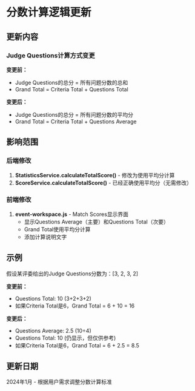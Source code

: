 # 分数计算逻辑更新

## 更新内容

### Judge Questions计算方式变更

**变更前：**
- Judge Questions的总分 = 所有问题分数的总和
- Grand Total = Criteria Total + Questions Total

**变更后：**
- Judge Questions的总分 = 所有问题分数的平均分  
- Grand Total = Criteria Total + Questions Average

## 影响范围

### 后端修改
1. **StatisticsService.calculateTotalScore()** - 修改为使用平均分计算
2. **ScoreService.calculateTotalScore()** - 已经正确使用平均分（无需修改）

### 前端修改
1. **event-workspace.js** - Match Scores显示界面
   - 显示Questions Average（主要）和Questions Total（次要）
   - Grand Total使用平均分计算
   - 添加计算说明文字

## 示例

假设某评委给出的Judge Questions分数为：[3, 2, 3, 2]

**变更前：**
- Questions Total: 10 (3+2+3+2)
- 如果Criteria Total是6，Grand Total = 6 + 10 = 16

**变更后：**
- Questions Average: 2.5 (10÷4)
- Questions Total: 10 (仍显示，但仅供参考)
- 如果Criteria Total是6，Grand Total = 6 + 2.5 = 8.5

## 更新日期

2024年1月 - 根据用户需求调整分数计算标准 